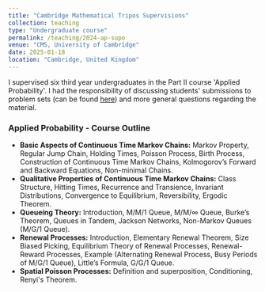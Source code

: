 ```yaml
---
title: "Cambridge Mathematical Tripos Supervisions"
collection: teaching
type: "Undergraduate course"
permalink: /teaching/2024-ap-supo
venue: "CMS, University of Cambridge"
date: 2025-01-18
location: "Cambridge, United Kingdom"
---
```


I supervised six third year undergraduates in the Part II course 'Applied Probability'. I had the responsibility of discussing students' submissions to problem sets (can be found <a href = "https://www.dpmms.cam.ac.uk/study/II/AppliedProbability/">here</a>) and more general questions regarding the material.

<h3>Applied Probability - Course Outline</h3>
    <ul>
        <li><strong>Basic Aspects of Continuous Time Markov Chains:</strong> Markov Property, Regular Jump Chain, Holding Times, Poisson Process, Birth Process, Construction of Continuous Time Markov Chains, Kolmogorov’s Forward and Backward Equations, Non-minimal Chains.</li>
        <li><strong>Qualitative Properties of Continuous Time Markov Chains:</strong> Class Structure, Hitting Times, Recurrence and Transience, Invariant Distributions, Convergence to Equilibrium, Reversibility, Ergodic Theorem.</li>
        <li><strong>Queueing Theory:</strong> Introduction, M/M/1 Queue, M/M/∞ Queue, Burke’s Theorem, Queues in Tandem, Jackson Networks, Non-Markov Queues (M/G/1 Queue).</li>
        <li><strong>Renewal Processes:</strong> Introduction, Elementary Renewal Theorem, Size Biased Picking, Equilibrium Theory of Renewal Processes, Renewal-Reward Processes, Example (Alternating Renewal Process, Busy Periods of M/G/1 Queue), Little’s Formula, G/G/1 Queue.</li>
        <li><strong>Spatial Poisson Processes:</strong> Definition and superposition, Conditioning, Renyi's Theorem.</li>
    </ul>

